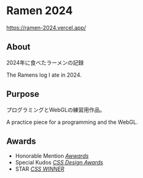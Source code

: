 # Ramen 2024

https://ramen-2024.vercel.app/

## About

2024年に食べたラーメンの記録

The Ramens log I ate in 2024.

## Purpose

プログラミングとWebGLの練習用作品。

A practice piece for a programming and the WebGL.

## Awards

- Honorable Mention *[Awwards](https://www.awwwards.com/sites/ramen2024)*
- Special Kudos *[CSS Design Awards](https://www.cssdesignawards.com/sites/ramen2024/47087/)*
- STAR *[CSS WINNER](https://www.csswinner.com/details/ramen2024/18512)*
